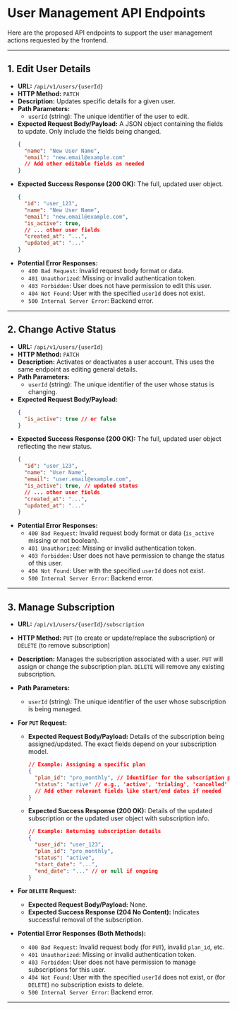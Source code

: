 # User Management API Endpoints

Here are the proposed API endpoints to support the user management actions requested by the frontend.

---

## 1. Edit User Details

*   **URL:** `/api/v1/users/{userId}`
*   **HTTP Method:** `PATCH`
*   **Description:** Updates specific details for a given user.
*   **Path Parameters:**
    *   `userId` (string): The unique identifier of the user to edit.
*   **Expected Request Body/Payload:** A JSON object containing the fields to update. Only include the fields being changed.
    ```json
    {
      "name": "New User Name",
      "email": "new.email@example.com"
      // Add other editable fields as needed
    }
    ```
*   **Expected Success Response (200 OK):** The full, updated user object.
    ```json
    {
      "id": "user_123",
      "name": "New User Name",
      "email": "new.email@example.com",
      "is_active": true,
      // ... other user fields
      "created_at": "...",
      "updated_at": "..."
    }
    ```
*   **Potential Error Responses:**
    *   `400 Bad Request`: Invalid request body format or data.
    *   `401 Unauthorized`: Missing or invalid authentication token.
    *   `403 Forbidden`: User does not have permission to edit this user.
    *   `404 Not Found`: User with the specified `userId` does not exist.
    *   `500 Internal Server Error`: Backend error.

---

## 2. Change Active Status

*   **URL:** `/api/v1/users/{userId}`
*   **HTTP Method:** `PATCH`
*   **Description:** Activates or deactivates a user account. This uses the same endpoint as editing general details.
*   **Path Parameters:**
    *   `userId` (string): The unique identifier of the user whose status is changing.
*   **Expected Request Body/Payload:**
    ```json
    {
      "is_active": true // or false
    }
    ```
*   **Expected Success Response (200 OK):** The full, updated user object reflecting the new status.
    ```json
    {
      "id": "user_123",
      "name": "User Name",
      "email": "user.email@example.com",
      "is_active": true, // updated status
      // ... other user fields
      "created_at": "...",
      "updated_at": "..."
    }
    ```
*   **Potential Error Responses:**
    *   `400 Bad Request`: Invalid request body format or data (`is_active` missing or not boolean).
    *   `401 Unauthorized`: Missing or invalid authentication token.
    *   `403 Forbidden`: User does not have permission to change the status of this user.
    *   `404 Not Found`: User with the specified `userId` does not exist.
    *   `500 Internal Server Error`: Backend error.

---

## 3. Manage Subscription

*   **URL:** `/api/v1/users/{userId}/subscription`
*   **HTTP Method:** `PUT` (to create or update/replace the subscription) or `DELETE` (to remove subscription)
*   **Description:** Manages the subscription associated with a user. `PUT` will assign or change the subscription plan. `DELETE` will remove any existing subscription.
*   **Path Parameters:**
    *   `userId` (string): The unique identifier of the user whose subscription is being managed.

*   **For `PUT` Request:**
    *   **Expected Request Body/Payload:** Details of the subscription being assigned/updated. The exact fields depend on your subscription model.
        ```json
        // Example: Assigning a specific plan
        {
          "plan_id": "pro_monthly", // Identifier for the subscription plan
          "status": "active" // e.g., 'active', 'trialing', 'cancelled'
          // Add other relevant fields like start/end dates if needed
        }
        ```
    *   **Expected Success Response (200 OK):** Details of the updated subscription or the updated user object with subscription info.
        ```json
        // Example: Returning subscription details
        {
          "user_id": "user_123",
          "plan_id": "pro_monthly",
          "status": "active",
          "start_date": "...",
          "end_date": "..." // or null if ongoing
        }
        ```

*   **For `DELETE` Request:**
    *   **Expected Request Body/Payload:** None.
    *   **Expected Success Response (204 No Content):** Indicates successful removal of the subscription.

*   **Potential Error Responses (Both Methods):**
    *   `400 Bad Request`: Invalid request body (for `PUT`), invalid `plan_id`, etc.
    *   `401 Unauthorized`: Missing or invalid authentication token.
    *   `403 Forbidden`: User does not have permission to manage subscriptions for this user.
    *   `404 Not Found`: User with the specified `userId` does not exist, or (for `DELETE`) no subscription exists to delete.
    *   `500 Internal Server Error`: Backend error.

---

